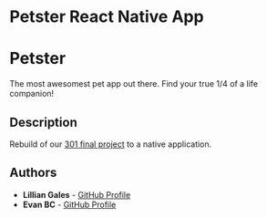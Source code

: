 # Petster React Native App

# Petster
The most awesomest pet app out there. Find your true 1/4 of a life companion!

## Description 
Rebuild of our [301 final project](https://github.com/lillielise/Petster) to a native application.

## Authors

* **Lillian Gales** - [GitHub Profile](https://github.com/lillielise)
* **Evan BC** - [GitHub Profile](https://github.com/EvanBC1)
